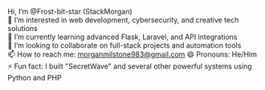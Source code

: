Hi, I’m @Frost-bit-star (StackMorgan)  
👀 I’m interested in web development, cybersecurity, and creative tech solutions  
🌱 I’m currently learning advanced Flask, Laravel, and API integrations  
💞️ I’m looking to collaborate on full-stack projects and automation tools  
📫 How to reach me: morganmilstone983@gmail.com
😄 Pronouns: He/Him  
⚡ Fun fact: I built "SecretWave" and several other powerful systems using Python and PHP
<!---
Frost-bit-star/Frost-bit-star is a ✨ special ✨ repository because its `README.md` (this file) appears on your GitHub profile.
You can click the Preview link to take a look at your changes.
--->
